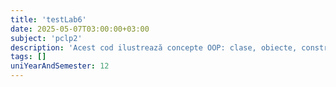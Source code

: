 ```yaml
---
title: 'testLab6'
date: 2025-05-07T03:00:00+03:00
subject: 'pclp2'
description: 'Acest cod ilustrează concepte OOP: clase, obiecte, constructori (implicit, parametri, copiere), destructori și cuvântul cheie `friend`. Se evidențiază accesul la membri privați prin funcții și clase `friend`.'
tags: []
uniYearAndSemester: 12
---
```


